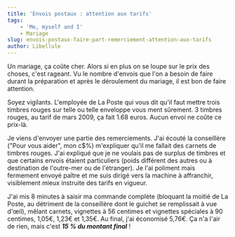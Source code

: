 ```yaml
---
title: 'Envois postaux : attention aux tarifs'
tags:
    - 'Me, myself and I'
    - Mariage
slug: envois-postaux-faire-part-remerciement-attention-aux-tarifs
author: Libellule
---
```


Un mariage, ça coûte cher. Alors si en plus on se loupe sur le prix des choses,
c'est rageant. Vu le nombre d'envois que l'on a besoin de faire durant la
préparation et après le déroulement du mariage, il est bon de faire attention.

Soyez vigilants. L'employée de La Poste qui vous dit qu'il faut mettre trois
timbres rouges sur telle ou telle enveloppe vous ment sûrement. 3 timbres
rouges, au tarif de mars 2009, ça fait 1.68 euros. Aucun envoi ne coûte ce
prix-là.

Je viens d'envoyer une partie des remerciements. J'ai écouté la conseillère
("Pour vous aider", mon c\$%) m'expliquer qu'il me fallait des carnets de
timbres rouges. J'ai expliqué que je ne voulais pas de surplus de timbres et que
certains envois étaient particuliers (poids différent des autres ou à
destination de l'outre-mer ou de l'étranger). Je l'ai poliment mais fermement
envoyé paître et me suis dirigé vers la machine à affranchir, visiblement mieux
instruite des tarifs en vigueur.

J'ai mis 8 minutes à saisir ma commande complète (bloquant la moitié de La
Poste, au détriment de la conseillère dont le guichet se remplissait à vue
d'œil), mêlant carnets, vignettes à 56 centimes et vignettes spéciales à 90
centimes, 1,05€, 1,23€ et 1,35€. Au final, j'ai économisé 5,76€. Ça n'a l'air de
rien, mais c'est **_15 % du montant final_**&nbsp;!
